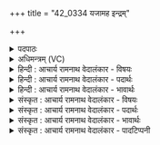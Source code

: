 +++
title = "42_0334 यजामह इन्द्रम्"

+++
<details><summary>पदपाठः</summary>

य꣡जा꣢꣯महे। इ꣡न्द्र꣢꣯म्। व꣡ज्र꣢꣯दक्षिणम्। व꣡ज्र꣢꣯। द꣣क्षिणम्। ह꣡री꣢꣯णाम्। र꣣थ्या꣢꣯म्। वि꣡व्र꣢꣯तानाम्। वि। व्र꣣तानाम्। प्र꣢। श्म꣡श्रु꣢꣯भिः। दो꣡धु꣢꣯वत्। ऊ꣣र्ध्व꣡धा꣢। भु꣣वत्। वि꣢। से꣡ना꣢꣯भिः। भ꣡य꣢꣯मानः। वि। रा꣡ध꣢꣯सा। ३३४।
</details>

<details><summary>अधिमन्त्रम् (VC)</summary>

- इन्द्रः
- विमद ऐन्द्रः, वसुकृद्वा वासुक्रः
- त्रिष्टुप्
- धैवतः
- ऐन्द्रं काण्डम्
</details>

<details><summary>हिन्दी : आचार्य रामनाथ वेदालंकार - विषयः</summary>

अगले मन्त्र में यह विषय है कि कैसे परमेश्वर और राजा का हम पूजन व सत्कार करें।
</details>

<details><summary>हिन्दी : आचार्य रामनाथ वेदालंकार - पदार्थः</summary>

पदार्थान्वय -  प्रथम—परमात्मा के पक्ष में। हम (वज्रदक्षिणम्) जिसका न्यायरूप दण्ड सदा जागरूक है ऐसे, (विव्रतानाम्) विविध कर्मों से युक्त (हरीणाम्) आकर्षणशक्तिवाले, गतिमय सूर्य, चन्द्र, नक्षत्र, पृथिवी आदि लोकों के (रथ्यम्) रथी (इन्द्रम्) सर्वद्रष्टा परमात्मा की (यजामहे) पूजा करते हैं। वह (श्मश्रुभिः) सूर्य-किरणों द्वारा (प्र दोधुवत्) रोग आदियों को अतिशय पुनः पुनः प्रकंपित कर देता है, (ऊर्ध्वधा) सर्वोन्नत वह (सेनाभिः) सेनाओं के समान विद्यमान अपनी शक्तियों से (भयमानः) दुर्जनों को भयभीत करता हुआ (वि भुवत्) वैभवशाली बना हुआ है, और (राधसा) ऐश्वर्य से (वि) वैभवशाली बना हुआ है ॥ द्वितीय—राजा-प्रजा के पक्ष में। हम राष्ट्रवासी प्रजाजन (वज्रदक्षिणम्) दाहिने हाथ में वज्रतुल्य दृढ शस्त्रास्त्रों को धारण करनेवाले (विव्रतानाम्) विविध कर्मोंवाले (हरीणाम्) अग्नि, वायु, विद्युत् और सूर्यकिरणों को (रथ्यम्) अग्नियानों, वायुयानों, विद्युद्यानों और सूर्यताप से चलनेवाले यानों में प्रयुक्त करनेवाले (इन्द्रम्) शूरवीर राजा वा सेनाध्यक्ष को (यजामहे) सत्कृत करते हैं। वह शत्रुओं की (श्मश्रुभिः दोधुवत्) मूछें नीची करता हुआ अर्थात् उनका गर्व चूर करता हुआ (ऊर्ध्वधा) उन्नत (भुवत्) होता है, तथा (सेनाभिः) अपनी दुर्दान्त सेनाओं से (भयमानः) शत्रुओं को भयभीत करता हुआ (वि भुवत्) विजयी होता है, और (राधसा) ऐश्वर्य से (वि) वैभवशाली होता है ॥३॥ इस मन्त्र में श्लेषालङ्कार है ॥३॥
</details>

<details><summary>हिन्दी : आचार्य रामनाथ वेदालंकार - भावार्थः</summary>

भावार्थ -  दुष्टों और पापों के प्रति दण्डधारी, न्यायकारी, सब लोकों को नियम से अपनी-अपनी परिधि पर और सूर्य के चारों ओर घुमानेवाला, शौर्य आदि गुणों में सबसे बढ़ा हुआ परमेश्वर जैसे सब जनों से पूजनीय है, वैसे ही अनेक शस्त्रास्त्रों से युक्त, राष्ट्र में विमानादि यानों का प्रबन्धकर्ता, सेनाओं द्वारा शत्रुओं को पराजित करनेवाला सेनाध्यक्ष अथवा राजा भी सब प्रजाओं द्वारा सम्माननीय है ॥३॥
</details>

<details><summary>संस्कृत : आचार्य रामनाथ वेदालंकार - विषयः</summary>

अथ कीदृशं परमेश्वरं राजानं वा वयं यजामहे इत्याह।
</details>

<details><summary>संस्कृत : आचार्य रामनाथ वेदालंकार - पदार्थः</summary>

पदार्थान्वय -  प्रथमः—परमात्मपरः। वयम् (वज्रदक्षिणम्) वज्रः न्यायदण्डः दक्षिणः सततजागरूको यस्य तम्, (विव्रतानाम्) विविधकर्मणाम्। व्रतमिति कर्मनाम। निघं० २।१। (हरीणाम्) आकर्षणशक्तियुक्तानां गतिमतां सूर्यचन्द्रनक्षत्रपृथिव्यादिलोकानाम् (रथ्यम्) वोढारम्। रथं वहतीति रथ्यः। ‘तद्वहति रथयुगप्रासङ्गम्। अ० ४।४।७६’ इति यत्। (इन्द्रम्) सर्वद्रष्टारं परमात्मानम् (यजामहे) पूजयामः। सः (श्मश्रुभिः२) सूर्यकिरणैः। श्मश्रु लोम श्मनि श्रितं भवति इति निरुक्तम् ३।५। यथा श्मनि शरीरे श्रितत्वान्मुखलोमानि श्मश्रूण्युच्यन्ते, तथैव आदित्यशरीरे श्रितत्वात् तद्रश्मयोऽपि श्मश्रूणीत्यध्यवसेयम्। (प्र दोधुवत्) रोगादीन् भृशं पुनः पुनः प्रकम्पयन्। धूञ् कम्पने धातोर्यङ्लुगन्ताच्छतरि रूपम्। (ऊर्ध्वधा) सर्वत ऊर्ध्वः सः (सेनाभिः) चमूभिरिव विद्यमानाभिः स्वशक्तिभिः (भयमानः) दुर्जनान् भीषयन् बिभेतेरन्तर्णीतण्यर्थः प्रयोगोऽयं ज्ञेयः। (वि भुवत्) विभवति सर्वोत्कर्षेण वर्तते, किञ्च (राधसा) ऐश्वर्येण। राध इति धननाम, निघं० २।१०। (वि) विभुवत्, सर्वोत्कर्षेण वर्तते ॥ अथ द्वितीयः—राजप्रजापरः। (वयम्) राष्ट्रवासिनः प्रजाजनाः (वज्रदक्षिणम्) वज्रः वज्रवद् दृढानि शस्त्रास्त्राणि दक्षिणे हस्ते यस्य तम्। दक्षिणो हस्तो दक्षतेरुत्साहकर्मणः, निरु० १।७। वज्रशब्दो रन्प्रत्ययान्तत्वाद् नित्स्वरेणाद्युदात्तः। बहुव्रीहौ पूर्वपदप्रकृतिस्वरः। (विव्रतानाम्) विविधकर्मणाम् (हरीणाम्) अग्निवायुविद्युतां सूर्यरश्मीनां च (रथ्यम्) अग्नियानेषु वायुयानेषु विद्युद्यानेषु सौरयानेषु च प्रयोक्तारम् (इन्द्रम्) शूरं राजानं सेनाध्यक्षं वा (यजामहे) सत्कुर्महे। शत्रून् (श्मश्रुभिः३ दोधुवत्) मुखलोमभिः प्रकम्पयन्, शत्रून् पराजित्य तेषां मुखलोमानि अधः कुर्वन्, तद्गर्वं चूर्णयन्नित्यर्थः ‘अक्ष्णा काणयन्’ ‘पादेन खञ्जयन्’ इतिवत् प्रयोगोऽयम्। (ऊर्ध्वधा) ऊर्ध्वः (भुवत्) भवति। किञ्च (सेनाभिः) स्वकीयाभिर्दुर्दान्ताभिः चमूभिः (भयमानः) शत्रून् भीषयन् (वि भुवत्) विजयते, (राधसा) ऐश्वर्येण च (वि) विभुवत् वैभवयुक्तो जायते ॥३॥ अत्र श्लेषालङ्कारः ॥३॥
</details>

<details><summary>संस्कृत : आचार्य रामनाथ वेदालंकार - भावार्थः</summary>

भावार्थ -  दुष्टेषु पापेषु चोद्यतदण्डो, न्यायकारी, सर्वेषां लोकानां नियमेन स्वस्वपरिधौ सूर्यं परितश्च भ्रमयिता, शौर्यादिषु सर्वातिशायी परमेश्वरो यथा सर्वैर्जनैः पूजनीयस्तथैव बहुभिः शस्त्रास्त्रैर्युक्तो, राष्ट्रे विमानादियानानां प्रबन्धकर्ता, सेनाभिः शत्रूणां पराजेता सेनाध्यक्षो नृपतिश्चापि प्रजाभिः संमाननीयः ॥३॥
</details>

<details><summary>संस्कृत : आचार्य रामनाथ वेदालंकार - पादटिप्पनी</summary>

टिप्पनी -   १. ऋ० १०।२३।१, ‘प्र श्मश्रु दोधुवदूर्ध्वथा भूद् वि सेनाभिर्दयमानो विराधसा’ इत्युत्तरार्द्धपाठः। २. श्मश्रुभिः तेजोभिः। ऊर्ध्वधा उर्ध्व इत्यर्थः। भुवत् भवति, उद्युक्तो भवतीत्यर्थः—इति भ०। ३. श्मश्रूणि श्मश्रुग्रहणं चात्र प्रदर्शनार्थम्। सर्वरोमाणि शत्रूणाम्। प्र दोधुवत्, धू विधूनने इत्यस्येदं रूपम्, पुनः पुनः प्रकर्षेण धुवति। उद्धूपितरोमकूपान् शत्रून् करोतीत्यर्थः—इति वि०।
</details>
